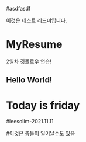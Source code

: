 #asdfasdf

이것은 테스트 리드미입니다.

# MyResume

2일차 깃플로우 연습!

## Hello World!

# Today is friday

#leesolim-2021.11.11

#이것은 충돌이 일어날수도 있음
